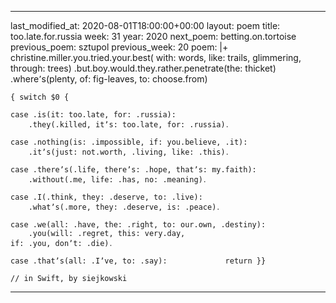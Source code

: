 ---

last_modified_at: 2020-08-01T18:00:00+00:00
layout: poem
title: too.late.for.russia
week: 31
year: 2020
next_poem: betting.on.tortoise
previous_poem: sztupol
previous_week: 20
poem: |+
    christine.miller.you.tried.your.best(
    with: words, like: trails, glimmering, through: trees)
    .but.boy.would.they.rather.penetrate(the: thicket)
    .where՚s(plenty, of: fig-leaves, to: choose.from)

    { switch $0 {
    
    case .is(it: too.late, for: .russia):
        .they(.killed, itʼs: too.late, for: .russia)․

    case .nothing(is: .impossible, if: you.believe, .it):
        .itʼs(just: not.worth, .living, like: .this)․

    case .thereʼs(.life, thereʼs: .hope, thatʼs: my.faith):
        .without(.me, life: .has, no: .meaning)․

    case .I(.think, they: .deserve, to: .live):
        .whatʼs(.more, they: .deserve, is: .peace)․

    case .we(all: .have, the: .right, to: our.own, .destiny):
        .you(will: .regret, this: very.day,
    if: .you, donʼt: .die)․

    case .thatʼs(all: .Iʼve, to: .say):             return }}

    // in Swift, by siejkowski

---